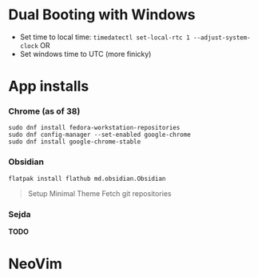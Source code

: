 # Dual Booting with Windows
- Set time to local time: `timedatectl set-local-rtc 1 --adjust-system-clock`
  OR
- Set windows time to UTC (more finicky)

# App installs
### Chrome (as of 38)
```
sudo dnf install fedora-workstation-repositories
sudo dnf config-manager --set-enabled google-chrome
sudo dnf install google-chrome-stable
```

### Obsidian
```
flatpak install flathub md.obsidian.Obsidian
```

> Setup Minimal Theme
> Fetch git repositories

### Sejda
**TODO**
# NeoVim
